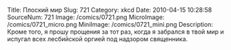 Title: Плоский мир 
Slug: 721 
Category: xkcd 
Date: 2010-04-15 10:28:58 
SourceNum: 721 
Image: /comics/0721.png 
MicroImage: /comics/0721_micro.png 
MiniImage: /comics/0721_mini.png 
Description: Кроме того, я прошу прощения за тот раз, когда я забрался в твой мир и испугал всех лесбийской оргией под надзором священника. 

